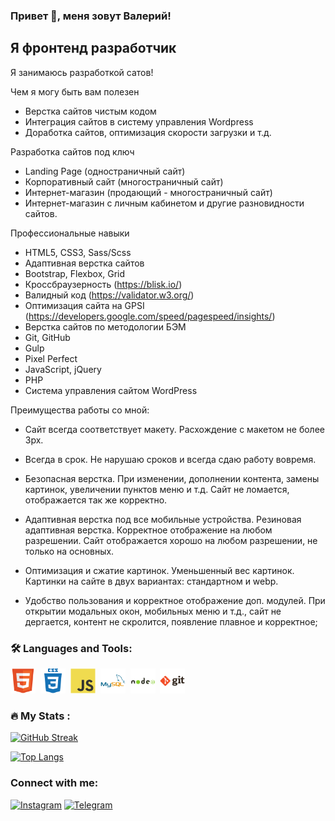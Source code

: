 <!-- ### Hi there 👋, I'm Valeriij
 
## I'm FrontEnd Developer 
I am developing websites! -->

### Привет 👋, меня зовут Валерий!
 
## Я фронтенд разработчик 
Я занимаюсь разработкой сатов!
  
Чем я могу быть вам полезен
- Верстка сайтов чистым кодом
- Интеграция сайтов в систему управления Wordpress
- Доработка сайтов, оптимизация скорости загрузки и т.д.

Разработка сайтов под ключ
- Landing Page (одностраничный сайт)
- Корпоративный сайт (многостраничный сайт)
- Интернет-магазин (продающий - многостраничный сайт)
- Интернет-магазин с личным кабинетом
и другие разновидности сайтов.

Профессиональные навыки
- HTML5, CSS3, Sass/Scss
- Адаптивная верстка сайтов
- Bootstrap, Flexbox, Grid
- Кроссбраузерность (https://blisk.io/)
- Валидный код (https://validator.w3.org/)
- Оптимизация сайта на GPSI (https://developers.google.com/speed/pagespeed/insights/)
- Верстка сайтов по методологии БЭМ
- Git, GitHub
- Gulp
- Pixel Perfect
- JavaScript, jQuery
- PHP
- Система управления сайтом WordPress

Преимущества работы со мной:
- Сайт всегда соответствует макету.
Расхождение с макетом не более 3px.

- Всегда в срок.
Не нарушаю сроков и всегда сдаю работу вовремя.

- Безопасная верстка.
При изменении, дополнении контента, замены картинок, увеличении пунктов меню и т.д. Сайт не ломается, отображается так же корректно.

- Адаптивная верстка под все мобильные устройства.
Резиновая адаптивная верстка. Корректное отображение на любом разрешении.
Сайт отображается хорошо на любом разрешении, не только на основных.

- Оптимизация и сжатие картинок.
Уменьшенный вес картинок. Картинки на сайте в двух вариантах: стандартном и webp.

- Удобство пользования и корректное отображение доп. модулей.
При открытии модальных окон, мобильных меню и т.д., сайт не дергается, контент не скролится, появление плавное и корректное;
<!-- - 💪 I like to write code
- 🎉 I love outdoor activities and swimming
- 🥅 I am constantly learning new technologies
  -->
<!-- ### Languages and Tools:
![HTML5](https://img.shields.io/badge/-HTML5-090909?style=for-the-badge&logo=HTML5)
![CSS3](https://img.shields.io/badge/-CSS3-090909?style=for-the-badge&logo=CSS3)
![Sass](https://img.shields.io/badge/-Sass-090909?style=for-the-badge&logo=Sass)
![JavaScript](https://img.shields.io/badge/-JavaScript-090909?style=for-the-badge&logo=JavaScript)
![VSCode](https://img.shields.io/badge/-VSCode-090909?style=for-the-badge&logo=VSCode)
 -->
 
 ### :hammer_and_wrench: Languages and Tools:
<div>
  <img src="https://github.com/devicons/devicon/blob/master/icons/html5/html5-original.svg" title="HTML5" alt="HTML" width="40" height="40"/>&nbsp;
  <img src="https://github.com/devicons/devicon/blob/master/icons/css3/css3-plain-wordmark.svg"  title="CSS3" alt="CSS" width="40" height="40"/>&nbsp;
  <img src="https://github.com/devicons/devicon/blob/master/icons/javascript/javascript-original.svg" title="JavaScript" alt="JavaScript" width="40" height="40"/>&nbsp;
  <img src="https://github.com/devicons/devicon/blob/master/icons/mysql/mysql-original-wordmark.svg" title="MySQL"  alt="MySQL" width="40" height="40"/>&nbsp;
  <img src="https://github.com/devicons/devicon/blob/master/icons/nodejs/nodejs-original-wordmark.svg" title="NodeJS" alt="NodeJS" width="40" height="40"/>&nbsp;
  <img src="https://github.com/devicons/devicon/blob/master/icons/git/git-original-wordmark.svg" title="Git" **alt="Git" width="40" height="40"/>
</div>

### :fire: My Stats :
[![GitHub Streak](http://github-readme-streak-stats.herokuapp.com?user=ruvick&theme=dark&background=000000)](https://git.io/streak-stats)

[![Top Langs](https://github-readme-stats.vercel.app/api/top-langs/?username=ruvick&layout=compact&theme=vision-friendly-dark)](https://github.com/anuraghazra/github-readme-stats)

### Connect with me:
[![Instagram](https://img.shields.io/badge/-instagram-090909?style=for-the-badge&logo=instagram)](https://www.instagram.com/ruvick_v)
[![Telegram](https://img.shields.io/badge/-Telegram-090909?style=for-the-badge&logo=Telegram)](https://t.me/RuvickV)


<!--
**ruvick/ruvick** is a ✨ _special_ ✨ repository because its `README.md` (this file) appears on your GitHub profile.

Here are some ideas to get you started:

- 🔭 I’m currently working on ...
- 🌱 I’m currently learning ...
- 👯 I’m looking to collaborate on ...
- 🤔 I’m looking for help with ...
- 💬 Ask me about ...
- 📫 How to reach me: ...
- 😄 Pronouns: ...
- ⚡ Fun fact: ...
-->
